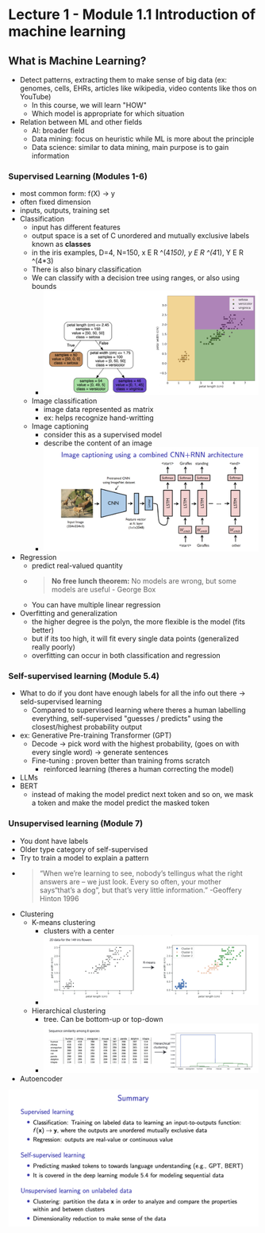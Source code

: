 # Lecture 1 - Module 1.1 Introduction of machine learning

## What is Machine Learning?

* Detect patterns, extracting them to make sense of big data (ex: genomes, cells, EHRs, articles like wikipedia, video contents like thos on YouTube)
  * In this course, we will learn  "HOW"
  * Which model is appropriate for which situation
* Relation between ML and other fields
  * AI: broader field
  * Data mining: focus on heuristic while ML is more about the principle
  * Data science: similar to data mining, main purpose is to gain information

### Supervised Learning (Modules 1-6)

* most common form: f(X) -> y
* often fixed dimension
* inputs, outputs, training set
* Classification
  * input has different features
  * output space is a set of C unordered and mutually exclusive labels known as **classes**
  * in the iris examples, D=4, N=150, x E R ^(4*150), y E R ^(4*1), Y E R ^(4*3)
  * There is also binary classification
  * We can classify with a decision tree using ranges, or also using bounds
    * ![1736265105699](image/notes-lecture1/1736265105699.png)
  * Image classification
    * image data represented as matrix
    * ex: helps recognize hand-writting
  * Image captioning
    * consider this as a supervised model
    * describe the content of an image
    * ![1736265502135](image/notes-lecture1/1736265502135.png)
* Regression
  * predict real-valued quantity
  * > **No free lunch theorem:**
    > No models are wrong, but some models are useful - George Box
    >
  * You can have multiple linear regression
* Overfitting and generalization
  * the higher degree is the polyn, the more flexible is the model (fits better)
  * but if its too high, it will fit every single data points (generalized really poorly)
  * overfitting can occur in both classification and regression

### Self-supervised learning (Module 5.4)

* What to do if you dont have enough labels for all the info out there -> seld-supervised learning
  * Compared to supervised learning where theres a human labelling everything, self-supervised "guesses / predicts" using the closest/highest probability output
* ex: Generative Pre-training Transformer (GPT)
  * Decode -> pick word with the highest probability, (goes on with every single word) -> generate sentences
  * Fine-tuning : proven better than training froms scratch
    * reinforced learning (theres a human correcting the model)
* LLMs
* BERT
  * instead of making the model predict next token and so on, we mask a token and make the model predict the masked token

### Unsupervised learning (Module 7)

* You dont have labels
* Older type category of self-supervised
* Try to train a model to explain a pattern
* > “When we’re learning to see, nobody’s tellingus what the right answers are – we just look.  Every so often, your mother says“that’s a dog”, but that’s very little information.”  -Geoffery Hinton 1996
  >
* Clustering
  * K-means clustering
    * clusters with a center
    * ![1736266975059](image/notes-lecture1/1736266975059.png)
  * Hierarchical clustering
    * tree. Can be bottom-up or top-down
    * ![1736266998930](image/notes-lecture1/1736266998930.png)
* Autoencoder

![1736267047581](image/notes-lecture1/1736267047581.png)
